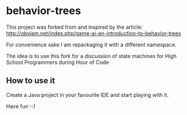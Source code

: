 # behavior-trees

This project was forked from and inspired by the article: http://obviam.net/index.php/game-ai-an-introduction-to-behavior-trees

For convenience sake I am repackaging it with a different namespace.

The idea is to use this fork for a discussion of state machines for High School Programmers during Hour of Code

## How to use it

Create a Java project in your favourite IDE and start playing with it.

Have fun :-)
